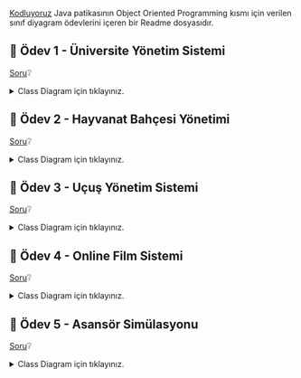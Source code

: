 [Kodluyoruz](https://www.kodluyoruz.org/) Java patikasının Object Oriented Programming kısmı için verilen sınıf diyagram ödevlerini içeren bir Readme dosyasıdır. 


## :open_book: Ödev 1 - Üniversite Yönetim Sistemi

[Soru](https://app.patika.dev/moduller/oop/odev-university):grey_question: 

<details>
    <summary>Class Diagram için tıklayınız.</summary>
   <img src="https://raw.githubusercontent.com/celalgundogdu/patika-java-101/master/img/university-system.png">
</details>



## :open_book: Ödev 2 -  Hayvanat Bahçesi Yönetimi 

[Soru](https://app.patika.dev/moduller/oop/odev-zoo):grey_question: 

<details>
    <summary>Class Diagram için tıklayınız.</summary>
   <img src="https://raw.githubusercontent.com/celalgundogdu/patika-java-101/master/img/zoo-system.png">
</details>



## :open_book: Ödev 3 - Uçuş Yönetim Sistemi 

[Soru](https://app.patika.dev/moduller/oop/odev-flight):grey_question: 

<details>
    <summary>Class Diagram için tıklayınız.</summary>
   <img src="https://raw.githubusercontent.com/celalgundogdu/patika-java-101/master/img/flight-system.png">
</details>



## :open_book: Ödev 4 - Online Film Sistemi 

[Soru](https://app.patika.dev/moduller/oop/odev-film):grey_question: 

<details>
    <summary>Class Diagram için tıklayınız.</summary>
   <img src="https://raw.githubusercontent.com/celalgundogdu/patika-java-101/master/img/film-system.png">
</details>


## :open_book: Ödev 5 - Asansör Simülasyonu

[Soru](https://app.patika.dev/moduller/oop/odev-elevator):grey_question: 

<details>
    <summary>Class Diagram için tıklayınız.</summary>
   <img src="https://raw.githubusercontent.com/celalgundogdu/patika-java-101/master/img/elevator-system.png">
</details>
